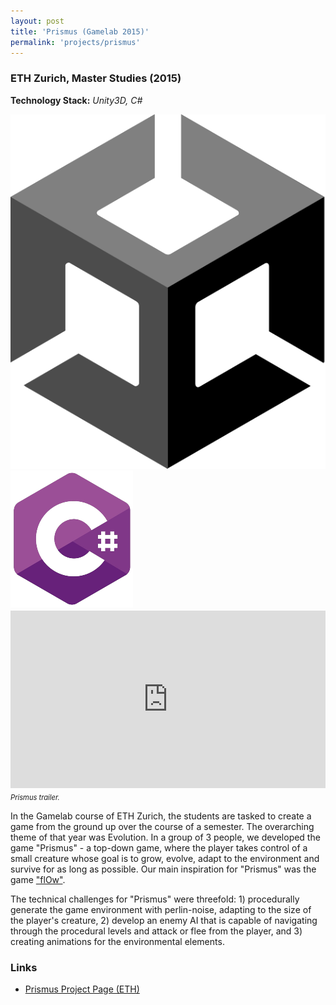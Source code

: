 ```yaml
---
layout: post
title: 'Prismus (Gamelab 2015)'
permalink: 'projects/prismus'
---
```


### ETH Zurich, Master Studies (2015)
**Technology Stack:** *Unity3D, C#*
<div class="project-page-icon-bar">
  <div class="icon-container float-left">
    <img src="../assets/img/unity.png" alt="Unity">
  </div>
  <div class="icon-container float-left">
    <img src="../assets/img/csharp.png" alt="C#">
  </div>
</div>

<div style="width:100%; aspect-ratio:16/9; float: none; clear: both; margin: 2px auto;">
  <embed
    src="https://www.youtube.com/embed/Dbrw8dgBLek?autohide=1&autoplay=0"
    wmode="transparent"
    type="video/mp4"
    width="100%" height="100%"
    allow="autoplay; encrypted-media; picture-in-picture"
    allowfullscreen
    title="Keyboard Cat"
  >
</div>
<p style="margin-top:0;">
<i style="font-size:0.8em;">Prismus trailer.</i>
</p>

In the Gamelab course of ETH Zurich, the students are tasked to create a game from the ground up over the course of a semester. The overarching theme of that year was Evolution. In a group of 3 people, we developed the game "Prismus" - a top-down game, where the player takes control of a small creature whose goal is to grow, evolve, adapt to the environment and survive for as long as possible. Our main inspiration for "Prismus" was the game <a href="https://thatgamecompany.com/flow/">"flOw"</a>. 

The technical challenges for "Prismus" were threefold: 1) procedurally generate the game environment with perlin-noise, adapting to the size of the player's creature, 2) develop an enemy AI that is capable of navigating through the procedural levels and attack or flee from the player, and 3) creating animations for the environmental elements.

### Links
- [Prismus Project Page (ETH)](https://twiki.graphics.ethz.ch/GameClass/Team3_2015)

 


